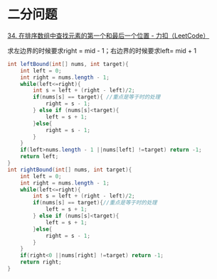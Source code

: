 # 二分问题

[34. 在排序数组中查找元素的第一个和最后一个位置 - 力扣（LeetCode）](https://leetcode.cn/problems/find-first-and-last-position-of-element-in-sorted-array/description/)

求左边界的时候要求right = mid - 1；右边界的时候要求left= mid + 1

```java
int leftBound(int[] nums, int target){
    int left = 0;
    int right = nums.length - 1;
    while(left<=right){
        int s = left + (right - left)/2;
        if(nums[s] == target){ //重点是等于时的处理
            right = s - 1;
        } else if (nums[s]<target){
            left = s + 1;
        }else{
            right = s - 1;
        }
    }
    if(left>nums.length - 1 ||nums[left] !=target) return -1;
    return left;
}
int rightBound(int[] nums, int target){
    int left = 0;
    int right = nums.length - 1;
    while(left<=right){
        int s = left + (right - left)/2;
        if(nums[s] == target){//重点是等于时的处理
            left = s + 1;
        } else if (nums[s]<target){
            left = s + 1;
        }else{
            right = s - 1;
        }
    }
    if(right<0 ||nums[right] !=target) return -1;
    return right;
}
```

